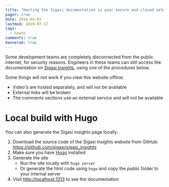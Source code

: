 ```yaml
---
title: "Hosting the Sigasi documentation in your secure and closed network"
pager: true
date: 2016-04-01
lastmod: 2019-07-17
tags: 
  - howto
comments: true
bannerad: true
---
```



Some development teams are completely disconnected from the public internet, for security reasons. Engineers in these teams can still access the documentation on [Sigasi Insights](/), using one of the procedures below.

Some things will not work if you view this website offline:

 * Video's are hosted separately, and will not be available
 * External links will be broken
 * The comments sections use an external service and will not be available

# Local build with Hugo

You can also generate the Sigasi insights page locally:

1. Download the source code of the Sigasi Insights website from GitHub: <https://github.com/sigasi/sigasi_insights>
2. Make sure you have [Hugo] installed
3. Generate the site
    *  Run the site locally with `hugo server`
    *  Or generate the html code using `hugo` and copy the *public* folder to your internal server
4. Visit <http://localhost:1313> to see the documentation

[Hugo]: https://gohugo.io/
